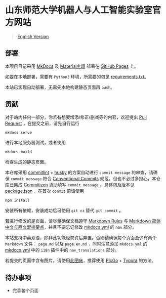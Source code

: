 # 山东师范大学机器人与人工智能实验室官方网站

> [English Version](README.md)

## 部署

本项目目前采用 [MkDocs](https://github.com/mkdocs/mkdocs) 及 [Material主题](https://squidfunk.github.io/mkdocs-material/) 部署在 [GitHub Pages](https://sdnuroboticsailab.github.io/) 上。

如要在本地部署，需要有 `Python3` 环境，所需要的包见 [requirements.txt](requirements.txt)。

本站已实现自动部署，无需先本地构建静态页面再 `push`。

## 贡献

对于站内任何一部分，你若有想要增添/修正/删减等的内容，欢迎提出 [Pull Request](https://docs.github.com/en/pull-requests/collaborating-with-pull-requests/proposing-changes-to-your-work-with-pull-requests/creating-a-pull-request-from-a-fork)  ，在提交之前，请先自行运行

```bash
mkdocs serve
```

进行本地服务器测试，或者使用

```bash
mkdocs build
```

检查生成的静态页面。

本仓库采用 [commitlint](https://github.com/conventional-changelog/commitlint) + [husky](https://github.com/typicode/husky) 的方案自动进行 `commit message` 的审查，请确保 `commit message` 符合 [Conventional Commits](https://www.conventionalcommits.org/zh-hans/v1.0.0/) 规范。但也不必过多担心，本仓库已集成 [Commitizen](https://github.com/commitizen/cz-cli) 协助填写 `commit message` 。具体包及版本见 [package.json](package.json) ，在首次 `commit` 前请使用

```bash
npm install
```

安装所有依赖，安装成功后可使用 `git cz` 替代 `git commit` 。

若进行修改的是页面，请尽量确保文档遵守 [Markdown Rules](https://github.com/markdownlint/markdownlint/blob/main/docs/RULES.md) 与 [Markdown 简体中文与西文混排要点](https://github.com/selfteaching/markdown-writing-with-mixed-cn-en)，并且不要忘记修改 [mkdocs.yml](mkdocs.yml) 的 `nav` 部分。

本站支持中英双语，除非此功能经商讨后弃置，否则请确保每个页面至少有两个 `Markdown` 文件： `page.md` 以及 `page.en.md` ，同时注意添加 `mkdocs.yml` 的 [mkdocs.yml](mkdocs.yml) 中的 `i18n` 插件中的 `nav_translations` 部分。

若提交的页面中含有图片，请使用[此图床](https://github.com/SDNURoboticsAILab/ImageBed)，推荐使用 [PicGo](https://picgo.github.io/PicGo-Doc/zh/guide/config.html#github%E5%9B%BE%E5%BA%8A) + [Typora](https://support.typora.io/Upload-Image/#picgoapp-chinese-language-only) 的方法。

## 待办事项

- 完善各个页面

